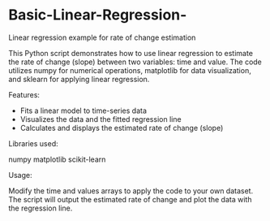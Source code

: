# Basic-Linear-Regression-
Linear regression example for rate of change estimation

This Python script demonstrates how to use linear regression to estimate the rate of change (slope) between two variables: time and value. The code utilizes numpy for numerical operations, matplotlib for data visualization, and sklearn for applying linear regression.


Features:

- Fits a linear model to time-series data
- Visualizes the data and the fitted regression line
- Calculates and displays the estimated rate of change (slope)

 
Libraries used:

numpy
matplotlib
scikit-learn


Usage:

Modify the time and values arrays to apply the code to your own dataset.
The script will output the estimated rate of change and plot the data with the regression line.
